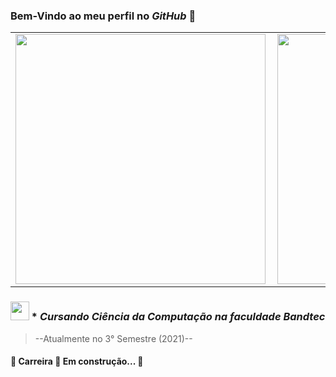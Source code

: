 ### Bem-Vindo ao meu perfil no _GitHub_ 👋

<center>
  <table style="width:100%" style="font-size:20px;">
    <tr>
      <td width="400px"><img width="400px" align="left" src="https://github-readme-stats.vercel.app/api/top-langs/?username=ryan-silva&layout=compact&theme=omni"></td>
      <td width="400px"><img width="400px" align="left" src="https://github-readme-stats.vercel.app/api?username=ryan-silva&show_icons=true&theme=omni"></td> 
    </tr>
  </table>
</center>

### <img src = "https://www.flaticon.com/svg/static/icons/svg/3629/3629539.svg" width = 30px> * *Cursando Ciência da Computação na faculdade Bandtec*
<blockquote>--Atualmente no 3° Semestre (2021)--</blockquote>

<h4> 
	🚧  Carreira 🚀 Em construção...  🚧
</h4>
